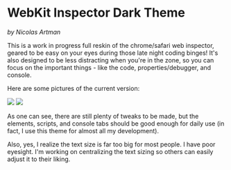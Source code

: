 WebKit Inspector Dark Theme
===========================
*by Nicolas Artman*


This is a work in progress full reskin of the chrome/safari web inspector, geared to be easy on your eyes during those late night coding binges! It's also designed to be less distracting when you're in the zone, so you can focus on the important things - like the code, properties/debugger, and console.

Here are some pictures of the current version:

<img src="https://github.com/nicolasartman/web-inspector-dark-theme/raw/master/pics/inspector1.png">

<img src="https://github.com/nicolasartman/web-inspector-dark-theme/raw/master/pics/inspector2.png">

As one can see, there are still plenty of tweaks to be made, but the elements, scripts, and console tabs should be good enough for daily use (in fact, I use this theme for almost all my development).

Also, yes, I realize the text size is far too big for most people. I have poor eyesight. I'm working on centralizing the text sizing so others can easily adjust it to their liking.